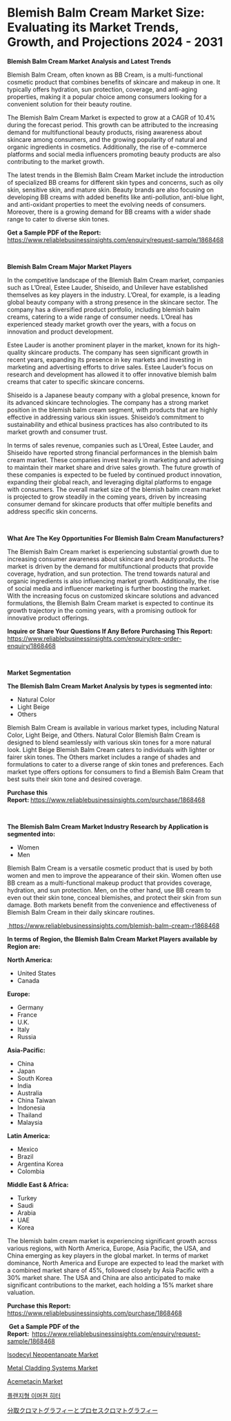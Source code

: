 <p><h1>Blemish Balm Cream Market Size: Evaluating its Market Trends, Growth, and Projections 2024 - 2031</h1></p><p><strong>Blemish Balm Cream Market Analysis and Latest Trends</strong></p>
<p><p>Blemish Balm Cream, often known as BB Cream, is a multi-functional cosmetic product that combines benefits of skincare and makeup in one. It typically offers hydration, sun protection, coverage, and anti-aging properties, making it a popular choice among consumers looking for a convenient solution for their beauty routine.</p><p>The Blemish Balm Cream Market is expected to grow at a CAGR of 10.4% during the forecast period. This growth can be attributed to the increasing demand for multifunctional beauty products, rising awareness about skincare among consumers, and the growing popularity of natural and organic ingredients in cosmetics. Additionally, the rise of e-commerce platforms and social media influencers promoting beauty products are also contributing to the market growth.</p><p>The latest trends in the Blemish Balm Cream Market include the introduction of specialized BB creams for different skin types and concerns, such as oily skin, sensitive skin, and mature skin. Beauty brands are also focusing on developing BB creams with added benefits like anti-pollution, anti-blue light, and anti-oxidant properties to meet the evolving needs of consumers. Moreover, there is a growing demand for BB creams with a wider shade range to cater to diverse skin tones.</p></p>
<p><strong>Get a Sample PDF of the Report:&nbsp;</strong> <a href="https://www.reliablebusinessinsights.com/enquiry/request-sample/1868468">https://www.reliablebusinessinsights.com/enquiry/request-sample/1868468</a></p>
<p>&nbsp;</p>
<p><strong>Blemish Balm Cream Major Market Players</strong></p>
<p><p>In the competitive landscape of the Blemish Balm Cream market, companies such as L’Oreal, Estee Lauder, Shiseido, and Unilever have established themselves as key players in the industry. L’Oreal, for example, is a leading global beauty company with a strong presence in the skincare sector. The company has a diversified product portfolio, including blemish balm creams, catering to a wide range of consumer needs. L’Oreal has experienced steady market growth over the years, with a focus on innovation and product development.</p><p>Estee Lauder is another prominent player in the market, known for its high-quality skincare products. The company has seen significant growth in recent years, expanding its presence in key markets and investing in marketing and advertising efforts to drive sales. Estee Lauder’s focus on research and development has allowed it to offer innovative blemish balm creams that cater to specific skincare concerns.</p><p>Shiseido is a Japanese beauty company with a global presence, known for its advanced skincare technologies. The company has a strong market position in the blemish balm cream segment, with products that are highly effective in addressing various skin issues. Shiseido’s commitment to sustainability and ethical business practices has also contributed to its market growth and consumer trust.</p><p>In terms of sales revenue, companies such as L’Oreal, Estee Lauder, and Shiseido have reported strong financial performances in the blemish balm cream market. These companies invest heavily in marketing and advertising to maintain their market share and drive sales growth. The future growth of these companies is expected to be fueled by continued product innovation, expanding their global reach, and leveraging digital platforms to engage with consumers. The overall market size of the blemish balm cream market is projected to grow steadily in the coming years, driven by increasing consumer demand for skincare products that offer multiple benefits and address specific skin concerns.</p></p>
<p>&nbsp;</p>
<p><strong>What Are The Key Opportunities For Blemish Balm Cream Manufacturers?</strong></p>
<p><p>The Blemish Balm Cream market is experiencing substantial growth due to increasing consumer awareness about skincare and beauty products. The market is driven by the demand for multifunctional products that provide coverage, hydration, and sun protection. The trend towards natural and organic ingredients is also influencing market growth. Additionally, the rise of social media and influencer marketing is further boosting the market. With the increasing focus on customized skincare solutions and advanced formulations, the Blemish Balm Cream market is expected to continue its growth trajectory in the coming years, with a promising outlook for innovative product offerings.</p></p>
<p><strong>Inquire or Share Your Questions If Any Before Purchasing This Report:</strong> <a href="https://www.reliablebusinessinsights.com/enquiry/pre-order-enquiry/1868468">https://www.reliablebusinessinsights.com/enquiry/pre-order-enquiry/1868468</a></p>
<p>&nbsp;</p>
<p><strong>Market Segmentation</strong></p>
<p><strong>The Blemish Balm Cream Market Analysis by types is segmented into:</strong></p>
<p><ul><li>Natural Color</li><li>Light Beige</li><li>Others</li></ul></p>
<p><p>Blemish Balm Cream is available in various market types, including Natural Color, Light Beige, and Others. Natural Color Blemish Balm Cream is designed to blend seamlessly with various skin tones for a more natural look. Light Beige Blemish Balm Cream caters to individuals with lighter or fairer skin tones. The Others market includes a range of shades and formulations to cater to a diverse range of skin tones and preferences. Each market type offers options for consumers to find a Blemish Balm Cream that best suits their skin tone and desired coverage.</p></p>
<p><strong>Purchase this Report:&nbsp;</strong><a href="https://www.reliablebusinessinsights.com/purchase/1868468">https://www.reliablebusinessinsights.com/purchase/1868468</a></p>
<p>&nbsp;</p>
<p><strong>The Blemish Balm Cream Market Industry Research by Application is segmented into:</strong></p>
<p><ul><li>Women</li><li>Men</li></ul></p>
<p><p>Blemish Balm Cream is a versatile cosmetic product that is used by both women and men to improve the appearance of their skin. Women often use BB cream as a multi-functional makeup product that provides coverage, hydration, and sun protection. Men, on the other hand, use BB cream to even out their skin tone, conceal blemishes, and protect their skin from sun damage. Both markets benefit from the convenience and effectiveness of Blemish Balm Cream in their daily skincare routines.</p></p>
<p><a href="https://www.reliablebusinessinsights.com/blemish-balm-cream-r1868468">&nbsp;https://www.reliablebusinessinsights.com/blemish-balm-cream-r1868468</a></p>
<p><strong>In terms of Region, the Blemish Balm Cream Market Players available by Region are:</strong></p>
<p>
    <p> <strong> North America: </strong>
        <ul>
            <li>United States</li>
            <li>Canada</li>
        </ul>
        </p> 
    <p> <strong> Europe: </strong>
        <ul>
            <li>Germany</li>
            <li>France</li>
            <li>U.K.</li>
            <li>Italy</li>
            <li>Russia</li>
        </ul>
        </p> 
    <p> <strong> Asia-Pacific: </strong>
        <ul>
            <li>China</li>
            <li>Japan</li>
            <li>South Korea</li>
            <li>India</li>
            <li>Australia</li>
            <li>China Taiwan</li>
            <li>Indonesia</li>
            <li>Thailand</li>
            <li>Malaysia</li>
        </ul>
        </p> 
    <p> <strong> Latin America: </strong>
        <ul>
            <li>Mexico</li>
            <li>Brazil</li>
            <li>Argentina Korea</li>
            <li>Colombia</li>
        </ul>
        </p> 
    <p> <strong> Middle East & Africa: </strong>
        <ul>
            <li>Turkey</li>
            <li>Saudi</li>
            <li>Arabia</li>
            <li>UAE</li>
            <li>Korea</li>
        </ul>
    </p>
    </p>
<p><p>The blemish balm cream market is experiencing significant growth across various regions, with North America, Europe, Asia Pacific, the USA, and China emerging as key players in the global market. In terms of market dominance, North America and Europe are expected to lead the market with a combined market share of 45%, followed closely by Asia Pacific with a 30% market share. The USA and China are also anticipated to make significant contributions to the market, each holding a 15% market share valuation.</p></p>
<p><strong>Purchase this Report: </strong><a href="https://www.reliablebusinessinsights.com/purchase/1868468">https://www.reliablebusinessinsights.com/purchase/1868468</a></p>
<p>&nbsp;<strong>Get a Sample PDF of the Report:&nbsp;&nbsp;</strong><a href="https://www.reliablebusinessinsights.com/enquiry/request-sample/1868468">https://www.reliablebusinessinsights.com/enquiry/request-sample/1868468</a></p>
<p><strong></strong></p>
<p><p><a href="https://medium.com/@mayekuhic78/global-isodecyl-neopentanoate-market-sector-types-applications-market-player-strategies-28aff39981dc">Isodecyl Neopentanoate Market</a></p><p><a href="https://medium.com/@enosstark/metal-cladding-systems-market-size-growth-trends-statistics-forecasts-2024-2031-19f9cf537db7">Metal Cladding Systems Market</a></p><p><a href="https://issuu.com/reportprime-2/docs/acemetacin-market-size-2030.pptx">Acemetacin Market</a></p><p><a href="https://github.com/hzumrdvas204296/Market-Research-Report-List-3/blob/main/257486010651.md">플랜지형 이머젼 히터</a></p><p><a href="https://github.com/avbqbctihcbe2/Market-Research-Report-List-3/blob/main/89442726051.md">分取クロマトグラフィーとプロセスクロマトグラフィー</a></p></p>